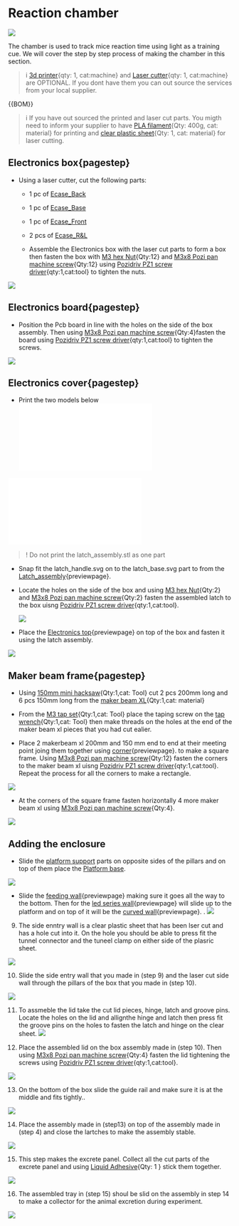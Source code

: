 [3d printer]:Parts.yaml#3dprinter
[Laser cutter]:Parts.yaml#Lasercutter
[PLA filament]:Parts.yaml#PLAfilament
[clear plastic sheet]:Parts.yaml#ClearSheet
[maker beam XL]:Parts.yaml#MakerBeamXL
[150mm mini hacksaw]:Parts.yaml#Hacksaw
[M3 tap set]:Parts.yaml#M3tapset
[tap wrench]:Parts.yaml#Tapwrench
[2mm Hex key]:Parts.yaml#2mmHexkey
[Pozidriv PZ1 screw driver]:Parts.yaml#PozidrivPZ1
[M3x8 Pozi pan machine screw]:Parts.yaml#M3X12mmPozipanscrews
[M3 hex Nut]:Parts.yaml#M3hexnut
[Liquid Adhesive]:Parts.yaml#Adhesive


# Reaction chamber
![](images/Ass_full.PNG)

The chamber is used to track mice reaction time using light as a training cue. We will cover the step by step process of making the chamber in this section. 
>i [3d printer]{qty: 1, cat:machine} and  [Laser cutter]{qty: 1, cat:machine}  are OPTIONAL. If you dont have them you can out source the services from your local supplier. 

{{BOM}}

>i If you have out sourced the printed and laser cut parts.  You migth need to inform your supplier to have  [PLA filament]{Qty: 400g, cat: material} for printing and [clear plastic sheet]{Qty: 1, cat: material} for laser cutting.


## Electronics box{pagestep}
 + Using a laser cutter, cut the following parts:
     + 1 pc of [Ecase_Back](models/Ecase_Back.svg)
     + 1 pc of [Ecase_Base](models/Ecase_Base.svg)
     + 1 pc of [Ecase_Front](models/Ecase_Front.svg)
     +  2 pcs of [Ecase_R&L](models/Ecase_RnL.svg)

   + Assemble the Electronics box with the laser cut parts to form a box then fasten the box with [M3 hex Nut]{Qty:12} and  [M3x8 Pozi pan machine screw]{Qty:12} using [Pozidriv PZ1 screw driver]{qty:1,cat:tool} to tighten the nuts.

![](images/Electronics_base.PNG)

## Electronics board{pagestep}

   + Position the Pcb board in line with the holes on the side of the box assembly. Then using  [M3x8 Pozi pan machine screw]{Qty:4}fasten the board using  [Pozidriv PZ1 screw driver]{qty:1,cat:tool} to tighten the screws.

![](images/Electronics_base1.PNG)

## Electronics cover{pagestep}

  + Print the two models below
![](models/Latch_handle.stl) 

![](models/Latch_base.stl)

>! Do not print the latch_assembly.stl as one part 

   + Snap fit the latch_handle.svg on to the latch_base.svg part to from the [Latch_assembly](models/Latch_assembly.stl){previewpage}.


 + Locate the holes on the side of the box and using [M3 hex Nut]{Qty:2} and [M3x8 Pozi pan machine screw]{Qty:2} fasten the assembled latch to the box uisng [Pozidriv PZ1 screw driver]{qty:1,cat:tool}.   

   ![](images/Electronics_base2.PNG)

 + Place the [Electronics top](models/Electronics_top.stl){previewpage} on top of the box and fasten it using the latch assembly.

![](images/Electronics_base3.PNG)

## Maker beam frame{pagestep}

 + Using [150mm mini hacksaw]{Qty:1,cat: Tool} cut 2 pcs 200mm long and 6 pcs 150mm long from the [maker beam XL]{Qty:1,cat: material}
 
  + From the [M3 tap set]{Qty:1,cat: Tool} place the taping screw on the [tap wrench]{Qty:1,cat: Tool} then make threads on the holes at the end of the maker beam xl pieces that you had cut ealier. 

  + Place 2 makerbeam xl 200mm and 150 mm end to end at their meeting point joing them together using [corner](models/corner.stl){previewpage}. to make a square frame. Using [M3x8 Pozi pan machine screw]{Qty:12} fasten the corners to the maker beam xl uisng [Pozidriv PZ1 screw driver]{qty:1,cat:tool}. Repeat the process for all the corners to make a rectangle.

  ![](images/Maker_base.PNG)

  + At the corners of the square frame fasten horizontally 4 more maker beam xl using [M3x8 Pozi pan machine screw]{Qty:4}.  

![](images/Maker_base1.PNG)

## Adding the enclosure

 + Slide the [platform support](models/platform_support.svg) parts on opposite sides of the pillars and on top of them place the [Platform base](models/Platform_base.svg).

![](images/Maker_base2.PNG)

 + Slide the [feeding wall](models/feeding_wall.stl){previewpage} making sure it goes all the way to the bottom. Then for the [led series wall](models/Led_series_wall.stl){previewpage} will slide up to the platform and on top of it will be the [curved wall](models/Curved_wall.stl){previewpage}.
.
![](images/Maker_base3.PNG)

9. The side enntry wall is  a clear plastic sheet that has been lser cut and has a hole cut into it. On the hole you should be able to press fit the tunnel connector and the tuneel clamp on either side of the plasric sheet.

![](images/Side_entry_wall.PNG)

10. Slide the side entry wall that you made in (step 9) and the laser cut side wall through the pillars of the box that you made in (step 10).

![](images/Maker_base4.PNG)

11. To assmeble the lid take the cut lid pieces, hinge, latch and groove pins. Locate the holes on the lid and allignthe hinge and latch then press fit the groove pins on the holes to fasten the latch and hinge on the clear sheet.
![](images/Lid_assembly.PNG)

12. Place the assembled lid on the box assembly made in (step 10). Then using [M3x8 Pozi pan machine screw]{Qty:4} fasten the lid tightening the screws using [Pozidriv PZ1 screw driver]{qty:1,cat:tool}.  

![](images/Maker_base5.PNG)

13. On the bottom of the box slide the guide rail and make sure it is at the middle and fits tightly..

![](images/Maker_base6.PNG)

14. Place the assembly made in (step13) on top of the assembly made in (step 4) and close the lartches to make the assembly stable.

![](images/Ass1.PNG)


15. This step makes the excrete panel. Collect all the cut parts of the excrete panel and using [Liquid Adhesive]{Qty: 1 } stick them together.

![](images/Excrete_panel.PNG)

16. The assembled tray in (step 15) shoul be slid on the assembly in step 14 to make a collector for the animal excretion during experiment.

![](images/Ass_full.PNG)




